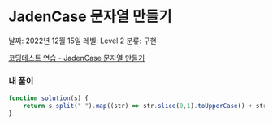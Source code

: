 # JadenCase 문자열 만들기

날짜: 2022년 12월 15일
레벨: Level 2
분류: 구현

[코딩테스트 연습 - JadenCase 문자열 만들기](https://school.programmers.co.kr/learn/courses/30/lessons/12951)

### 내 풀이

```jsx
function solution(s) {
    return s.split(" ").map((str) => str.slice(0,1).toUpperCase() + str.slice(1,str.length).toLowerCase()).join(" ");
}
```